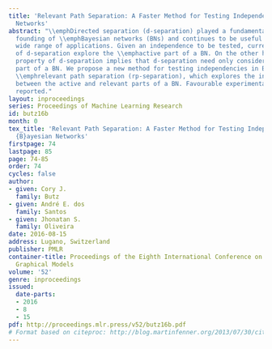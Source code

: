 ```yaml
---
title: 'Relevant Path Separation: A Faster Method for Testing Independencies in Bayesian
  Networks'
abstract: "\\emphDirected separation (d-separation) played a fundamental role in the
  founding of \\emphBayesian networks (BNs) and continues to be useful today in a
  wide range of applications. Given an independence to be tested, current implementations
  of d-separation explore the \\emphactive part of a BN. On the other hand, an overlooked
  property of d-separation implies that d-separation need only consider the \\emphrelevant
  part of a BN. We propose a new method for testing independencies in BNs, called
  \\emphrelevant path separation (rp-separation), which explores the intersection
  between the active and relevant parts of a BN. Favourable experimental results are
  reported."
layout: inproceedings
series: Proceedings of Machine Learning Research
id: butz16b
month: 0
tex_title: 'Relevant Path Separation: A Faster Method for Testing Independencies in
  {B}ayesian Networks'
firstpage: 74
lastpage: 85
page: 74-85
order: 74
cycles: false
author:
- given: Cory J.
  family: Butz
- given: André E. dos
  family: Santos
- given: Jhonatan S.
  family: Oliveira
date: 2016-08-15
address: Lugano, Switzerland
publisher: PMLR
container-title: Proceedings of the Eighth International Conference on Probabilistic
  Graphical Models
volume: '52'
genre: inproceedings
issued:
  date-parts:
  - 2016
  - 8
  - 15
pdf: http://proceedings.mlr.press/v52/butz16b.pdf
# Format based on citeproc: http://blog.martinfenner.org/2013/07/30/citeproc-yaml-for-bibliographies/
---
```

